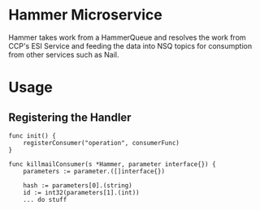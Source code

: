 # Hammer Microservice

Hammer takes work from a HammerQueue and resolves the work from CCP's ESI Service and
feeding the data into NSQ topics for consumption from other services such as Nail.

# Usage

## Registering the Handler
```
func init() {
	registerConsumer("operation", consumerFunc)
}

func killmailConsumer(s *Hammer, parameter interface{}) {
	parameters := parameter.([]interface{})

	hash := parameters[0].(string)
	id := int32(parameters[1].(int))
    ... do stuff
```
